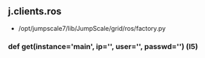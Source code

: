 ## j.clients.ros

- /opt/jumpscale7/lib/JumpScale/grid/ros/factory.py

### def get(instance='main', ip='', user='', passwd='') (l5)

